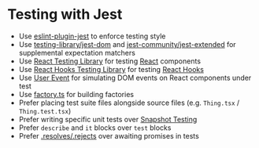# Testing with Jest

- Use [eslint-plugin-jest] to enforce testing style
- Use [testing-library/jest-dom] and [jest-community/jest-extended] for
  supplemental expectation matchers
- Use [React Testing Library] for testing [React](/react/) components
- Use [React Hooks Testing Library] for testing [React Hooks]
- Use [User Event] for simulating DOM events on React components under test
- Use [factory.ts] for building factories
- Prefer placing test suite files alongside source files (e.g. `Thing.tsx` /
  `Thing.test.tsx`)
- Prefer writing specific unit tests over [Snapshot Testing]
- Prefer `describe` and `it` blocks over `test` blocks
- Prefer [.resolves/.rejects] over awaiting promises in tests

[eslint-plugin-jest]: https://github.com/jest-community/eslint-plugin-jest
[testing-library/jest-dom]: https://github.com/testing-library/jest-dom
[react testing library]: https://github.com/testing-library/react-testing-library
[react hooks testing library]: https://github.com/testing-library/react-hooks-testing-library
[react hooks]: https://reactjs.org/docs/hooks-overview.html
[user event]: https://github.com/testing-library/user-event
[factory.ts]: https://github.com/willryan/factory.ts
[snapshot testing]: https://jestjs.io/docs/en/snapshot-testing
[jest-community/jest-extended]: https://github.com/jest-community/jest-extended
[.resolves/.rejects]: https://jestjs.io/docs/en/asynchronous#resolves--rejects
